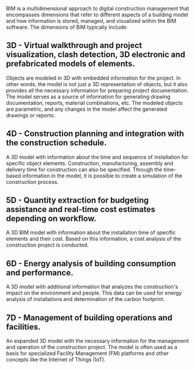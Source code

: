 BIM is a multidimensional approach to digital construction management that encompasses dimensions that refer to different aspects of a building model and how information is stored, managed, and visualized within the BIM software. The dimensions of BIM typically include:​

## 3D - Virtual walkthrough and project visualization, clash detection, 3D electronic and prefabricated models of elements.​
Objects are modeled in 3D with embedded information for the project. In other words, the model is not just a 3D representation of objects, but it also provides all the necessary information for preparing project documentation. The model serves as a source of information for generating drawing documentation, reports, material combinations, etc. The modeled objects are parametric, and any changes in the model affect the generated drawings or reports.​

## 4D - Construction planning and integration with the construction schedule.​
A 3D model with information about the time and sequence of installation for specific object elements. Construction, manufacturing, assembly and delivery time for construction can also be specified. Through the time-based information in the model, it is possible to create a simulation of the construction process.​

## 5D - Quantity extraction for budgeting assistance and real-time cost estimates depending on workflow.​
A 3D BIM model with information about the installation time of specific elements and their cost. Based on this information, a cost analysis of the construction project is conducted.​
​
## 6D - Energy analysis of building consumption and performance.​
A 3D model with additional information that analyzes the construction's impact on the environment and people. This data can be used for energy analysis of installations and determination of the carbon footprint.​

## 7D - Management of building operations and facilities.​
An expanded 3D model with the necessary information for the management and operation of the construction project. The model is often used as a basis for specialized Facility Management (FM) platforms and other concepts like the Internet of Things (IoT).
